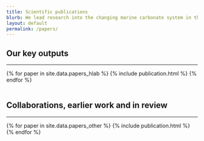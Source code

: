 ```yaml
---
title: Scientific publications
blurb: We lead research into the changing marine carbonate system in the present-day ocean.  We also contribute to studies on related topics including ocean acidification impacts, palaeoceanographic proxies, and sensor development.
layout: default
permalink: /papers/
---
```


<h2>Our key outputs</h2>
<hr />
<div class='container'>
  {% for paper in site.data.papers_hlab %}
    {% include publication.html %}
  {% endfor %}
</div>

<br />

<h2>Collaborations, earlier work and in review</h2>
<hr />
<div class='container'>
  {% for paper in site.data.papers_other %}
    {% include publication.html %}
  {% endfor %}
</div>
